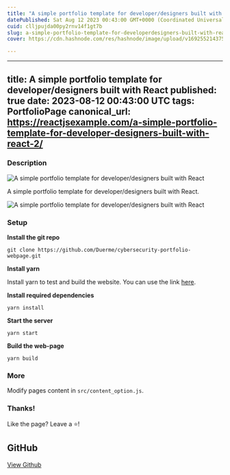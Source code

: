 ```yaml
---
title: "A simple portfolio template for developer/designers built with React"
datePublished: Sat Aug 12 2023 00:43:00 GMT+0000 (Coordinated Universal Time)
cuid: clljpujda00py2rnv14f1gt7b
slug: a-simple-portfolio-template-for-developerdesigners-built-with-react-1
cover: https://cdn.hashnode.com/res/hashnode/image/upload/v1692552143752/e669af1c-1279-46fe-b505-3253a4d26eb6.jpeg

---
```


---
title: A simple portfolio template for developer/designers built with React
published: true
date: 2023-08-12 00:43:00 UTC
tags: PortfolioPage
canonical_url: https://reactjsexample.com/a-simple-portfolio-template-for-developer-designers-built-with-react-2/
---

### Description
 ![A simple portfolio template for developer/designers built with React](https://cdn.hashnode.com/res/hashnode/image/upload/v1692552143752/e669af1c-1279-46fe-b505-3253a4d26eb6.jpeg)

A simple portfolio template for developer/designers built with React.

![A simple portfolio template for developer/designers built with React](https://github.com/Duerme/cybersecurity-portfolio-webpage/raw/main/src/assets/images/page.gif)

### Setup

**Install the git repo**

```
git clone https://github.com/Duerme/cybersecurity-portfolio-webpage.git
```

**Install yarn**

Install yarn to test and build the website. You can use the link [here](https://classic.yarnpkg.com/lang/en/docs/install/).

**Install required dependencies**

```
yarn install
```

**Start the server**

```
yarn start
```

**Build the web-page**

```
yarn build
```

### More

Modify pages content in `src/content_option.js`.

### Thanks!

Like the page? Leave a ⭐!

## GitHub

[View Github](https://github.com/Duerme/cybersecurity-portfolio-webpage?ref=reactjsexample.com)
